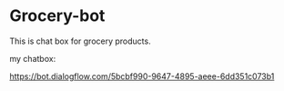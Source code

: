 # Grocery-bot
This is chat box for grocery products.

my chatbox:

https://bot.dialogflow.com/5bcbf990-9647-4895-aeee-6dd351c073b1
